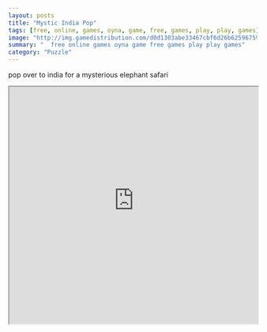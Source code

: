 ```yaml
---
layout: posts
title: "Mystic India Pop"
tags: [free, online, games, oyna, game, free, games, play, play, games]
image: "http://img.gamedistribution.com/d0d1303abe33467cbf6d26b625967590.jpg"
summary: "  free online games oyna game free games play play games"
category: "Puzzle"
---
```


pop over to india for a mysterious elephant safari

<iframe width="100%" height="480px;" src="http://flash.gamedistribution.com?game=d0d1303abe33467cbf6d26b625967590"></iframe>